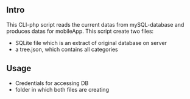 Intro
------------
This CLI-php script reads the current datas from mySQL-database and produces datas for mobileApp.
This script create two files:

* SQLite file which is an extract of original database on server
* a tree.json, which contains all categories

Usage
-----
* Credentials for accessing DB
* folder in which both files are creating
